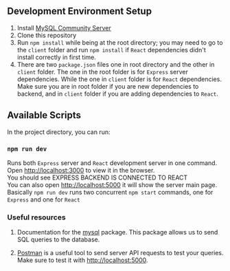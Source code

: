 ## Development Environment Setup

1. Install [MySQL Community Server](https://dev.mysql.com/downloads/mysql/)
2. Clone this repository 
3. Run `npm install` while being at the root directory; you may need to go to the `client` folder and run `npm install` if `React` dependencies didn't install correctly in first time.
4. There are two `package.json` files one in root directory and the other in `client` folder. The one in the root folder is for `Express` server dependencies. While the one in `client` folder is for `React` dependencies. Make sure you are in root folder if you are new dependencies to backend, and in `client` folder if you are adding dependencies to `React`.

## Available Scripts

In the project directory, you can run:

### `npm run dev`

Runs both `Express` server and `React` development server in one command.<br />
Open [http://localhost:3000](http://localhost:3000) to view it in the browser.<br />
You should see EXPRESS BACKEND IS CONNECTED TO REACT<br />
You can also open [http://localhost:5000](http://localhost:5000) it will show the server main page.<br />
Basically `npm run dev` runs two concurrent `npm start` commands, one for `Express` and one for `React`

### Useful resources

1. Documentation for the [mysql](https://github.com/mysqljs/mysql#preparing-queries) package. This package allows us to send SQL queries to the database.

2. [Postman](https://www.postman.com) is a useful tool to send server API requests to test your queries. Make sure to test it with [http://localhost:5000](http://localhost:5000).
